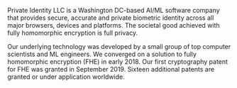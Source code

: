 Private Identity LLC is a Washington DC-based AI/ML software company that provides secure, accurate and private biometric identity across all major browsers, devices and platforms. The societal good achieved with fully homomorphic encryption is full privacy.

Our underlying technology was developed by a small group of top computer scientists and ML engineers. We converged on a solution to fully homomorphic encryption (FHE) in early 2018. Our first cryptography patent for FHE was granted in September 2019. Sixteen additional patents are granted or under application worldwide.